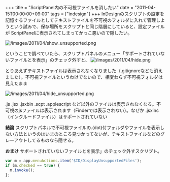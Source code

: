 +++
title = "ScriptPanel内の不可視ファイルを消したい"
date = "2011-04-15T00:00:00+09:00"
tags = ["indesign"]
+++
InDesignのスクリプトの設定を記憶するファイルとしてテキストファイルを不可視のフォルダに入れて管理しようという試みで、保存場所をスクリプトと同じ階層にしていると、設定ファイルが ScriptPanelに表示されてしまってかっこ悪いので隠したい。

![/images/2011/04/show_unsupported.png](/images/2011/04/show_unsupported.png)

ということで調べていたら、スクリプトパネルのメニュー「サポートされていないファイルとを表示」のチェック外すと、
![/images/2011/04/hide.png](/images/2011/04/hide.png)

とりあえずテキストファイルは表示されなくなりました（.gitignoreなども消えました）。不可視ファイルというわけでないので、相変わらず不可視フォルダは見えたまま

![/images/2011/04/hide_unsupported.png](/images/2011/04/hide_unsupported.png)

.js .jsx .jsxbin .scpt .applescript など以外のファイルは表示されなくなる。不可視のjsファイルは表示されます（Finderでは表示されない）。なぜか .jsxinc （インクルードファイル）はサポートされていない

**結論**
スクリプトパネルで不可視ファイルの.(dot)付フォルダやファイルを表示しない方法というのはいまのところ見つかってないが、テキストファイルなどのグレーアウトしてるものなら隠せる。

**おまけ**
サポートされていないファイルとを表示」のチェック外すスクリプト。

```js
var m = app.menuActions.item('$ID/DisplayUnsupportedFiles');
if (m.checked == true) {
  m.invoke();
};
```
